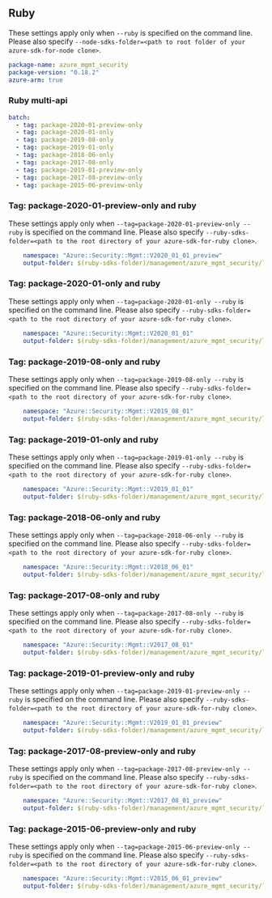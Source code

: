 ## Ruby

These settings apply only when `--ruby` is specified on the command line.
Please also specify `--node-sdks-folder=<path to root folder of your azure-sdk-for-node clone>`.

``` yaml
package-name: azure_mgmt_security
package-version: "0.18.2"
azure-arm: true
```

### Ruby multi-api

``` yaml $(ruby) && $(multiapi)
batch:
  - tag: package-2020-01-preview-only
  - tag: package-2020-01-only
  - tag: package-2019-08-only
  - tag: package-2019-01-only
  - tag: package-2018-06-only
  - tag: package-2017-08-only
  - tag: package-2019-01-preview-only
  - tag: package-2017-08-preview-only
  - tag: package-2015-06-preview-only
```

### Tag: package-2020-01-preview-only and ruby

These settings apply only when `--tag=package-2020-01-preview-only --ruby` is specified on the command line.
Please also specify `--ruby-sdks-folder=<path to the root directory of your azure-sdk-for-ruby clone>`.

``` yaml $(tag) == 'package-2020-01-preview-only' && $(ruby)
    namespace: "Azure::Security::Mgmt::V2020_01_01_preview"
    output-folder: $(ruby-sdks-folder)/management/azure_mgmt_security/lib
```

### Tag: package-2020-01-only and ruby

These settings apply only when `--tag=package-2020-01-only --ruby` is specified on the command line.
Please also specify `--ruby-sdks-folder=<path to the root directory of your azure-sdk-for-ruby clone>`.

``` yaml $(tag) == 'package-2020-01-only' && $(ruby)
    namespace: "Azure::Security::Mgmt::V2020_01_01"
    output-folder: $(ruby-sdks-folder)/management/azure_mgmt_security/lib
```

### Tag: package-2019-08-only and ruby

These settings apply only when `--tag=package-2019-08-only --ruby` is specified on the command line.
Please also specify `--ruby-sdks-folder=<path to the root directory of your azure-sdk-for-ruby clone>`.

``` yaml $(tag) == 'package-2019-08-only' && $(ruby)
    namespace: "Azure::Security::Mgmt::V2019_08_01"
    output-folder: $(ruby-sdks-folder)/management/azure_mgmt_security/lib
```

### Tag: package-2019-01-only and ruby

These settings apply only when `--tag=package-2019-01-only --ruby` is specified on the command line.
Please also specify `--ruby-sdks-folder=<path to the root directory of your azure-sdk-for-ruby clone>`.

``` yaml $(tag) == 'package-2019-01-only' && $(ruby)
    namespace: "Azure::Security::Mgmt::V2019_01_01"
    output-folder: $(ruby-sdks-folder)/management/azure_mgmt_security/lib
```

### Tag: package-2018-06-only and ruby

These settings apply only when `--tag=package-2018-06-only --ruby` is specified on the command line.
Please also specify `--ruby-sdks-folder=<path to the root directory of your azure-sdk-for-ruby clone>`.

``` yaml $(tag) == 'package-2018-03-only' && $(ruby)
    namespace: "Azure::Security::Mgmt::V2018_06_01"
    output-folder: $(ruby-sdks-folder)/management/azure_mgmt_security/lib
```

### Tag: package-2017-08-only and ruby

These settings apply only when `--tag=package-2017-08-only --ruby` is specified on the command line.
Please also specify `--ruby-sdks-folder=<path to the root directory of your azure-sdk-for-ruby clone>`.

``` yaml $(tag) == 'package-2017-08-only' && $(ruby)
    namespace: "Azure::Security::Mgmt::V2017_08_01"
    output-folder: $(ruby-sdks-folder)/management/azure_mgmt_security/lib
```
### Tag: package-2019-01-preview-only and ruby

These settings apply only when `--tag=package-2019-01-preview-only --ruby` is specified on the command line.
Please also specify `--ruby-sdks-folder=<path to the root directory of your azure-sdk-for-ruby clone>`.

``` yaml $(tag) == 'package-2019-01-preview-only' && $(ruby)
    namespace: "Azure::Security::Mgmt::V2019_01_01_preview"
    output-folder: $(ruby-sdks-folder)/management/azure_mgmt_security/lib
```

### Tag: package-2017-08-preview-only and ruby

These settings apply only when `--tag=package-2017-08-preview-only --ruby` is specified on the command line.
Please also specify `--ruby-sdks-folder=<path to the root directory of your azure-sdk-for-ruby clone>`.

``` yaml $(tag) == 'package-2017-08-preview-only' && $(ruby)
    namespace: "Azure::Security::Mgmt::V2017_08_01_preview"
    output-folder: $(ruby-sdks-folder)/management/azure_mgmt_security/lib
```

### Tag: package-2015-06-preview-only and ruby

These settings apply only when `--tag=package-2015-06-preview-only --ruby` is specified on the command line.
Please also specify `--ruby-sdks-folder=<path to the root directory of your azure-sdk-for-ruby clone>`.

``` yaml $(tag) == 'package-2015-06-preview-only' && $(ruby)
    namespace: "Azure::Security::Mgmt::V2015_06_01_preview"
    output-folder: $(ruby-sdks-folder)/management/azure_mgmt_security/lib
```


